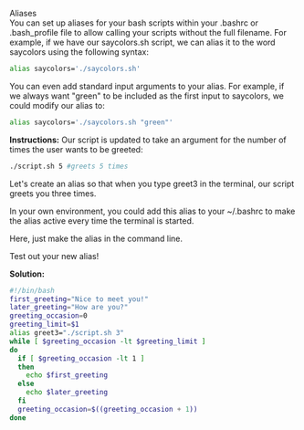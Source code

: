 Aliases<br>
You can set up aliases for your bash scripts within your .bashrc or .bash_profile file to allow calling your scripts without the full filename. For example, if we have our saycolors.sh script, we can alias it to the word saycolors using the following syntax:
```bash
alias saycolors='./saycolors.sh'
```
You can even add standard input arguments to your alias. For example, if we always want "green" to be included as the first input to saycolors, we could modify our alias to:
```bash
alias saycolors='./saycolors.sh "green"'
```

**Instructions:**
Our script is updated to take an argument for the number of times the user wants to be greeted:
```bash
./script.sh 5 #greets 5 times
```
Let's create an alias so that when you type greet3 in the terminal, our script greets you three times.

In your own environment, you could add this alias to your ~/.bashrc to make the alias active every time the terminal is started.

Here, just make the alias in the command line.

Test out your new alias!

**Solution:**
```bash
#!/bin/bash
first_greeting="Nice to meet you!"
later_greeting="How are you?"
greeting_occasion=0
greeting_limit=$1
alias greet3="./script.sh 3"
while [ $greeting_occasion -lt $greeting_limit ]
do
  if [ $greeting_occasion -lt 1 ]
  then
    echo $first_greeting
  else
    echo $later_greeting
  fi
  greeting_occasion=$((greeting_occasion + 1))
done
```
